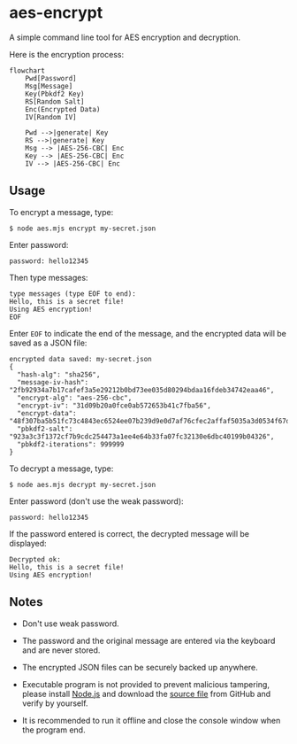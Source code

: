 # aes-encrypt

A simple command line tool for AES encryption and decryption.

Here is the encryption process:

```mermaid
flowchart
    Pwd[Password]
    Msg[Message]
    Key(Pbkdf2 Key)
    RS[Random Salt]
    Enc(Encrypted Data)
    IV[Random IV]

    Pwd -->|generate| Key
    RS -->|generate| Key
    Msg --> |AES-256-CBC| Enc
    Key --> |AES-256-CBC| Enc
    IV --> |AES-256-CBC| Enc
```

## Usage

To encrypt a message, type:

```
$ node aes.mjs encrypt my-secret.json
```

Enter password:

```
password: hello12345
```

Then type messages:

```
type messages (type EOF to end):
Hello, this is a secret file!
Using AES encryption!
EOF
```

Enter `EOF` to indicate the end of the message, and the encrypted data will be saved as a JSON file:

```
encrypted data saved: my-secret.json
{
  "hash-alg": "sha256",
  "message-iv-hash": "2fb92934a7b17cafef3a5e29212b0bd73ee035d80294bdaa16fdeb34742eaa46",
  "encrypt-alg": "aes-256-cbc",
  "encrypt-iv": "31d09b20a0fce0ab572653b41c7fba56",
  "encrypt-data": "48f307ba5b51fc73c4843ec6524ee07b239d9e0d7af76cfec2affaf5035a3d0534f67d7643872f143eebd2abbc9e27bb81f0383b5d1f5c132b0d8afa194c56dd",
  "pbkdf2-salt": "923a3c3f1372cf7b9cdc254473a1ee4e64b33fa07fc32130e6dbc40199b04326",
  "pbkdf2-iterations": 999999
}
```

To decrypt a message, type:

```
$ node aes.mjs decrypt my-secret.json 
```

Enter password (don't use the weak password):

```
password: hello12345
```

If the password entered is correct, the decrypted message will be displayed:

```
Decrypted ok:
Hello, this is a secret file!
Using AES encryption!
```

## Notes

- Don't use weak password.

- The password and the original message are entered via the keyboard and are never stored.

- The encrypted JSON files can be securely backed up anywhere.

- Executable program is not provided to prevent malicious tampering, please install [Node.js](https://nodejs.org) and download the [source file](https://github.com/michaelliao/aes-encrypt/blob/master/aes.mjs) from GitHub and verify by yourself.

- It is recommended to run it offline and close the console window when the program end.
